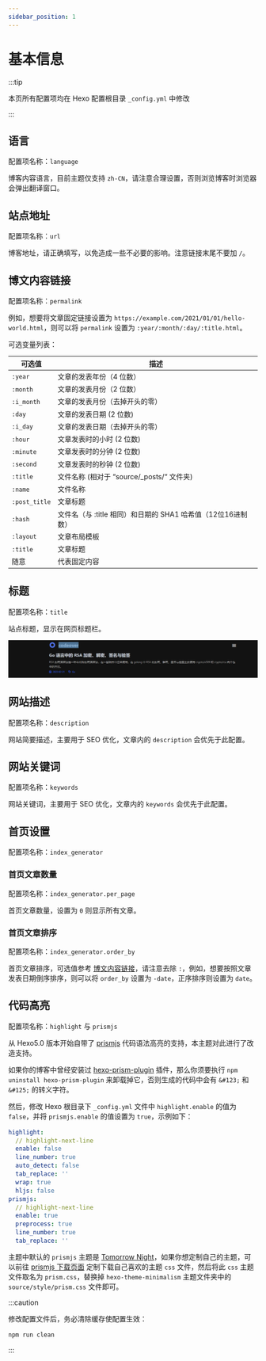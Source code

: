 ```yaml
---
sidebar_position: 1
---
```


# 基本信息

:::tip

本页所有配置项均在 Hexo 配置根目录 `_config.yml` 中修改

:::

## 语言

配置项名称：`language`

博客内容语言，目前主题仅支持 `zh-CN`，请注意合理设置，否则浏览博客时浏览器会弹出翻译窗口。

## 站点地址

配置项名称：`url`

博客地址，请正确填写，以免造成一些不必要的影响。注意链接末尾不要加 `/`。

## 博文内容链接

配置项名称：`permalink`

例如，想要将文章固定链接设置为 `https://example.com/2021/01/01/hello-world.html`，则可以将 `permalink` 设置为 `:year/:month/:day/:title.html`。

可选变量列表：

| 可选值           | 描述                                      |
|---------------|-----------------------------------------|
| `:year`       | 文章的发表年份（4 位数）                           |
| `:month`      | 文章的发表月份（2 位数）                           |
| `:i_month`    | 文章的发表月份（去掉开头的零）                         |
| `:day`        | 文章的发表日期 (2 位数)                          |
| `:i_day`      | 文章的发表日期（去掉开头的零）                         |
| `:hour`       | 文章发表时的小时 (2 位数)                         |
| `:minute`     | 文章发表时的分钟 (2 位数)                         |
| `:second`     | 文章发表时的秒钟 (2 位数)                         |
| `:title`      | 文件名称 (相对于 “source/_posts/“ 文件夹)         |
| `:name`       | 文件名称                                    |
| `:post_title` | 文章标题                                    |
| `:hash`       | 文件名（与 :title 相同）和日期的 SHA1 哈希值（12位16进制数） |
| `:layout`     | 文章布局模板                                  |
| `:title`      | 文章标题                                    |
| 随意            | 代表固定内容                                  |

## 标题

配置项名称：`title`

站点标题，显示在网页标题栏。

![网站标题](./img/title.png)

## 网站描述

配置项名称：`description`

网站简要描述，主要用于 SEO 优化，文章内的 `description` 会优先于此配置。

## 网站关键词

配置项名称：`keywords`

网站关键词，主要用于 SEO 优化，文章内的 `keywords` 会优先于此配置。


## 首页设置

配置项名称：`index_generator`

### 首页文章数量

配置项名称：`index_generator.per_page`

首页文章数量，设置为 `0` 则显示所有文章。

### 首页文章排序

配置项名称：`index_generator.order_by`

首页文章排序，可选值参考 [博文内容链接](#博文内容链接)，请注意去除 `:`，例如，想要按照文章发表日期倒序排序，则可以将 `order_by` 设置为 `-date`，正序排序则设置为 `date`。


## 代码高亮

配置项名称：`highlight` 与 `prismjs`

从 Hexo5.0 版本开始自带了 [prismjs](https://prismjs.com/download.html) 代码语法高亮的支持，本主题对此进行了改造支持。

如果你的博客中曾经安装过 [hexo-prism-plugin](https://github.com/ele828/hexo-prism-plugin) 插件，那么你须要执行 `npm uninstall hexo-prism-plugin` 来卸载掉它，否则生成的代码中会有 `&#123;` 和 `&#125;` 的转义字符。

然后，修改 Hexo 根目录下 `_config.yml` 文件中 `highlight.enable` 的值为 `false`，并将 `prismjs.enable` 的值设置为 `true`，示例如下：

```yml title="_config.yml"
highlight:
  // highlight-next-line
  enable: false
  line_number: true
  auto_detect: false
  tab_replace: ''
  wrap: true
  hljs: false
prismjs:
  // highlight-next-line
  enable: true
  preprocess: true
  line_number: true
  tab_replace: ''
```

主题中默认的 `prismjs` 主题是 [Tomorrow Night](https://prismjs.com/download.html#themes=prism-tomorrow)，如果你想定制自己的主题，可以前往 [prismjs 下载页面](https://prismjs.com/download.html) 定制下载自己喜欢的主题 `css` 文件，然后将此 `css` 主题文件取名为 `prism.css`，替换掉 `hexo-theme-minimalism` 主题文件夹中的 `source/style/prism.css` 文件即可。

:::caution

修改配置文件后，务必清除缓存使配置生效：

```bash npm2yarn
npm run clean
```

:::
